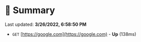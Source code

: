 # 📖 Summary
Last updated: **3/26/2022, 6:58:50 PM**

- `GET` [https://google.com](https://google.com) - **Up** (138ms)

